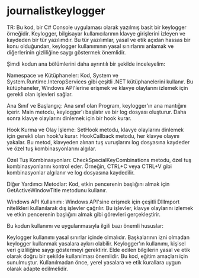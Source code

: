# journalistkeylogger

TR:  Bu kod, bir C# Console uygulaması olarak yazılmış basit bir keylogger örneğidir. Keylogger, bilgisayar kullanıcılarının klavye girişlerini izleyen ve kaydeden bir tür yazılımdır. Bu tür yazılımlar, yasal ve etik açıdan hassas bir konu olduğundan, keylogger kullanımının yasal sınırlarını anlamak ve diğerlerinin gizliliğine saygı göstermek önemlidir.

Şimdi kodun ana bölümlerini daha ayrıntılı bir şekilde inceleyelim:

Namespace ve Kütüphaneler: Kod, System ve System.Runtime.InteropServices gibi çeşitli .NET kütüphanelerini kullanır. Bu kütüphaneler, Windows API'lerine erişmek ve klavye olaylarını izlemek için gerekli olan işlevleri sağlar.

Ana Sınıf ve Başlangıç: Ana sınıf olan Program, keylogger'ın ana mantığını içerir. Main metodu, keylogger'ı başlatır ve bir log dosyası oluşturur. Daha sonra klavye olaylarını dinlemek için bir hook kurar.

Hook Kurma ve Olay İşleme: SetHook metodu, klavye olaylarını dinlemek için gerekli olan hook'u kurar. HookCallback metodu, her klavye olayını yakalar. Bu metod, klavyeden alınan tuş vuruşlarını log dosyasına kaydeder ve özel tuş kombinasyonlarını algılar.

Özel Tuş Kombinasyonları: CheckSpecialKeyCombinations metodu, özel tuş kombinasyonlarını kontrol eder. Örneğin, CTRL+C veya CTRL+V gibi kombinasyonlar algılanır ve log dosyasına kaydedilir.

Diğer Yardımcı Metodlar: Kod, etkin pencerenin başlığını almak için GetActiveWindowTitle metodunu kullanır.

Windows API Kullanımı: Windows API'sine erişmek için çeşitli DllImport nitelikleri kullanılarak dış işlevler çağrılır. Bu işlevler, klavye olaylarını izlemek ve etkin pencerenin başlığını almak gibi görevleri gerçekleştirir.

Bu kodun kullanımı ve uygulanmasıyla ilgili bazı önemli hususlar:

Keylogger kullanımı yasal sınırlar içinde olmalıdır. Başkalarının izni olmadan keylogger kullanmak yasalara aykırı olabilir.
Keylogger'ın kullanımı, kişisel veri gizliliğine saygı göstermeyi gerektirir. Elde edilen bilgilerin yasal ve etik olarak doğru bir şekilde kullanılması önemlidir.
Bu kod, eğitim amaçları için sunulmuştur. Kullanılmadan önce, yerel yasalara ve etik kurallara uygun olarak adapte edilmelidir.
